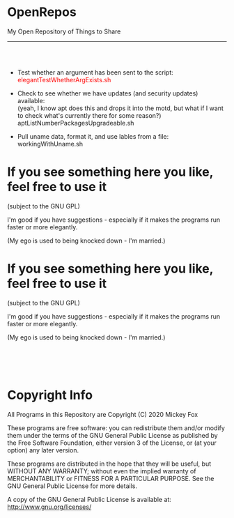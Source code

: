 # OpenRepos
My Open Repository of Things to Share
<hr>
<br><br>
 
- Test whether an argument has been sent to the script:<br>
 <font color="red">elegantTestWhetherArgExists.sh</font>
 
- Check to see whether we have updates (and security updates) available:<br>
(yeah, I know apt does this and drops it into the motd, but what if I want to check what's currently there for some reason?)
aptListNumberPackagesUpgradeable.sh
  
 - Pull uname data, format it, and use lables from a file:<br>
 workingWithUname.sh
# If you see something here you like, feel free to use it
(subject to the GNU GPL)

I'm good if you have suggestions - especially if it makes the programs run faster or more elegantly.

(My ego is used to being knocked down - I'm married.)
# If you see something here you like, feel free to use it
(subject to the GNU GPL)

I'm good if you have suggestions - especially if it makes the programs run faster or more elegantly.

(My ego is used to being knocked down - I'm married.)    
<br><br><br><br>    
# Copyright Info
All Programs in this Repository are Copyright (C) 2020 Mickey Fox

These programs are free software: you can redistribute them and/or modify them under the terms of the GNU General Public License as published by the Free Software Foundation, either version 3 of the License, or (at your option) any later version.

These programs are distributed in the hope that they will be useful, but WITHOUT ANY WARRANTY; without even the implied warranty of MERCHANTABILITY or FITNESS FOR A PARTICULAR PURPOSE. See the GNU General Public License for more details.

A copy of the GNU General Public License is available at: <http://www.gnu.org/licenses/>
